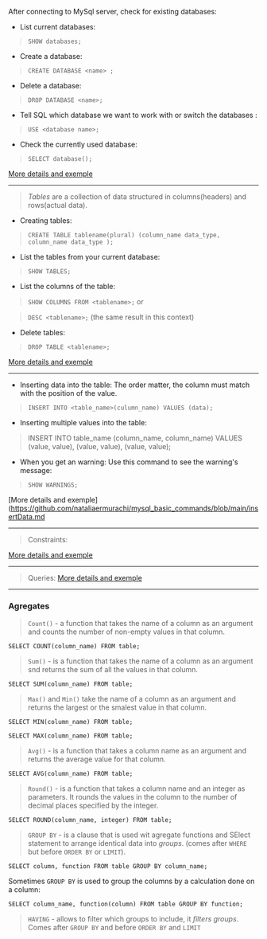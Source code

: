 

After connecting to MySql server, check for existing databases:

* List current databases: 

> `SHOW databases;` 

* Create a database:

> `CREATE DATABASE <name> ;` 

* Delete a database:

> `DROP DATABASE <name>;`

* Tell SQL which database we want to work with or switch the databases :

> `USE <database name>;`

* Check the currently used database:

> `SELECT database();`

[More details and exemple](https://github.com/nataliaermurachi/mysql_basic_commands/blob/main/database.md)

---

> *Tables* are a collection of data structured in columns(headers) and rows(actual data).

* Creating tables:

> `CREATE TABLE tablename(plural) (column_name data_type, column_name data_type );`

* List the tables from your current database:

> `SHOW TABLES;`

* List the columns of the table:

> `SHOW COLUMNS FROM <tablename>;` or

> `DESC <tablename>;` (the same result in this context)

* Delete tables:

> `DROP TABLE <tablename>;` 

[More details and exemple](https://github.com/nataliaermurachi/mysql_basic_commands/blob/main/table.md)

---

* Inserting data into the table:
The order matter, the column must match with the position of the value.

> `INSERT INTO <table_name>(culumn_name) VALUES (data);`

* Inserting multiple values into the table:

> INSERT INTO table_name 
            (column_name, column_name) 
VALUES      (value, value), 
            (value, value), 
            (value, value);

* When you get an warning:
Use this command to see the warning's message:

> `SHOW WARNINGS;`

[More details and exemple](https://github.com/nataliaermurachi/mysql_basic_commands/blob/main/insertData.md

---

> Constraints: 

[More details and exemple](https://github.com/nataliaermurachi/mysql_basic_commands/blob/main/Constraints.md)

---

> Queries:
[More details and exemple](https://github.com/nataliaermurachi/mysql_basic_commands/blob/main/queries.md)

---

### Agregates

> `Count()` - a function that takes the name of a column as an argument and counts the number of non-empty values in that column.

`SELECT COUNT(column_name) FROM table;`

> `Sum()` - is a function that takes the name of a column as an argument snd returns the sum of all the values in that column.

`SELECT SUM(column_name) FROM table;`

> `Max()` and `Min()` take the name of a column as an argument and returns the largest or the smalest value in that column.

`SELECT MIN(column_name) FROM table;`

`SELECT MAX(column_name) FROM table;`

>`Avg()` - is a function that takes a column name as an argument and returns the average value for that column.

`SELECT AVG(column_name) FROM table;`

> `Round()` - is a function that takes a column name and an integer as parameters. It rounds the values in the column to the number of decimal places specified by the integer.

`SELECT ROUND(column_name, integer) FROM table;`

> `GROUP BY` - is a clause that is used wit agregate functions and SElect statement to arrange identical data into *groups*. (comes after `WHERE` but before `ORDER BY` or `LIMIT`).

`SELECT column, function FROM table GROUP BY column_name;`

Sometimes `GROUP BY` is used to group the columns by a calculation done on a column:

`SELECT column_name, function(column) FROM table GROUP BY function;`

> `HAVING` - allows to filter which groups to include, it *filters groups*. Comes after `GROUP BY` and before `ORDER BY` and `LIMIT`


